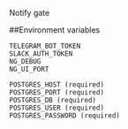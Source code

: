 Notify gate


##Environment variables 
```
TELEGRAM_BOT_TOKEN
SLACK_AUTH_TOKEN
NG_DEBUG
NG_UI_PORT

POSTGRES_HOST (required)
POSTGRES_PORT (required)
POSTGRES_DB (required)
POSTGRES_USER (required)
POSTGRES_PASSWORD (required)
```

